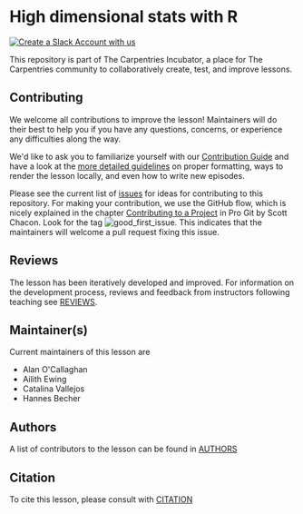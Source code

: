 # High dimensional stats with R

[![Create a Slack Account with us](https://img.shields.io/badge/Create_Slack_Account-The_Carpentries-071159.svg)](https://swc-slack-invite.herokuapp.com/)

This repository is part of The Carpentries Incubator, a place for The Carpentries community to collaboratively create, test, and improve lessons.

## Contributing

We welcome all contributions to improve the lesson! Maintainers will do their
best to help you if you have any
questions, concerns, or experience any difficulties along the way.

We'd like to ask you to familiarize yourself with our
[Contribution Guide](CONTRIBUTING.md) and have a look at
the [more detailed guidelines][lesson-example] on proper formatting, ways to
render the lesson locally, and even
how to write new episodes.

Please see the current list of
[issues](https://github.com/carpentries-incubator/high-dimensional-stats-r/issues)
for ideas for contributing to this
repository. For making your contribution, we use the GitHub flow, which is
nicely explained in the chapter
[Contributing to a Project](http://git-scm.com/book/en/v2/GitHub-Contributing-to-a-Project)
in Pro Git by Scott Chacon.
Look for the tag
![good_first_issue](https://img.shields.io/badge/-good%20first%20issue-gold.svg).
This indicates that the maintainers will welcome a pull request fixing this
issue.

## Reviews

The lesson has been iteratively developed and improved. For information on the development process, reviews and feedback from instructors following teaching see [REVIEWS](reviews.md).

## Maintainer(s)

Current maintainers of this lesson are

* Alan O'Callaghan
* Ailith Ewing
* Catalina Vallejos
* Hannes Becher

## Authors

A list of contributors to the lesson can be found in [AUTHORS](AUTHORS)

## Citation

To cite this lesson, please consult with [CITATION](CITATION)

[cdh-topic-tags]: https://cdh.carpentries.org/the-carpentries-incubator.html#topic-tags
[community-lessons]: https://carpentries.org/community-lessons
[lesson-example]: https://carpentries.github.io/lesson-example
